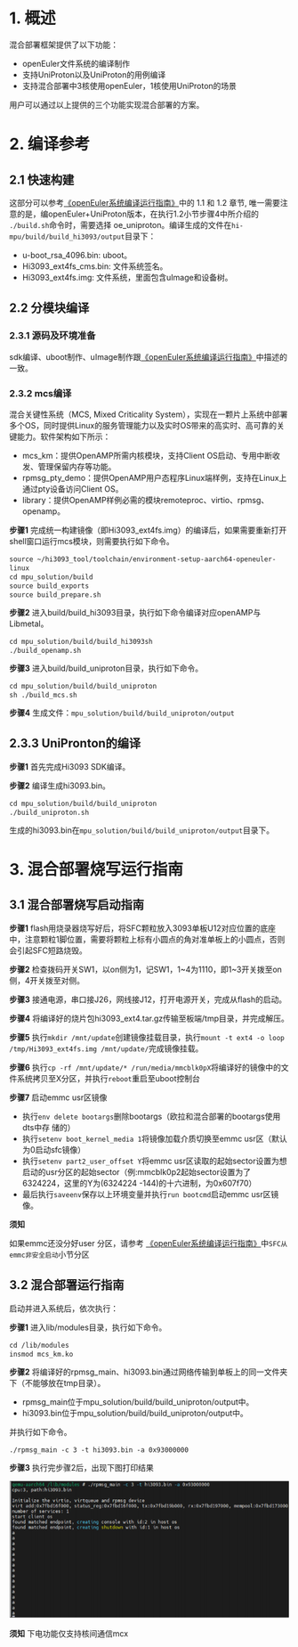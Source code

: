 # 1. 概述

混合部署框架提供了以下功能：

-	openEuler文件系统的编译制作
-	支持UniProton以及UniProton的用例编译
-	支持混合部署中3核使用openEuler，1核使用UniProton的场景

用户可以通过以上提供的三个功能实现混合部署的方案。

# 2. 编译参考

## 2.1 快速构建

这部分可以参考[《openEuler系统编译运行指南》](./openEuler系统编译运行指南.md)中的 1.1 和 1.2 章节, 唯一需要注意的是，编openEuler+UniProton版本，在执行1.2小节步骤4中所介绍的 `./build.sh`命令时，需要选择 oe_uniproton。编译生成的文件在`hi-mpu/build/build_hi3093/output`目录下：
- u-boot_rsa_4096.bin: uboot。
- Hi3093_ext4fs_cms.bin: 文件系统签名。
- Hi3093_ext4fs.img: 文件系统，里面包含uImage和设备树。

## 2.2 分模块编译

### 2.3.1 源码及环境准备
sdk编译、uboot制作、uImage制作跟[《openEuler系统编译运行指南》](./openEuler系统编译运行指南.md)中描述的一致。

### 2.3.2 mcs编译

混合关键性系统（MCS, Mixed Criticality System），实现在一颗片上系统中部署多个OS，同时提供Linux的服务管理能力以及实时OS带来的高实时、高可靠的关键能力。软件架构如下所示：

- mcs_km：提供OpenAMP所需内核模块，支持Client OS启动、专用中断收发、管理保留内存等功能。
- rpmsg_pty_demo：提供OpenAMP用户态程序Linux端样例，支持在Linux上通过pty设备访问Client OS。
- library：提供OpenAMP样例必需的模块remoteproc、virtio、rpmsg、openamp。

**步骤1** 完成统一构建镜像（即Hi3093_ext4fs.img）的编译后，如果需要重新打开shell窗口运行mcs模块，则需要执行如下命令。
```
source ~/hi3093_tool/toolchain/environment-setup-aarch64-openeuler-linux
cd mpu_solution/build
source build_exports
source build_prepare.sh
```

**步骤2** 进入build/build_hi3093目录，执行如下命令编译对应openAMP与Libmetal。
```
cd mpu_solution/build/build_hi3093sh 
./build_openamp.sh
```

**步骤3** 进入build/build_uniproton目录，执行如下命令。
```
cd mpu_solution/build/build_uniproton
sh ./build_mcs.sh
```

**步骤4** 生成文件：`mpu_solution/build/build_uniproton/output`

## 2.3.3 UniPronton的编译

**步骤1** 首先完成Hi3093 SDK编译。

**步骤2** 编译生成hi3093.bin。
```
cd mpu_solution/build/build_uniproton
./build_uniproton.sh
```

生成的hi3093.bin在`mpu_solution/build/build_uniproton/output`目录下。

# 3. 混合部署烧写运行指南

## 3.1 混合部署烧写启动指南

**步骤1** flash用烧录器烧写好后，将SFC颗粒放入3093单板U12对应位置的底座中，注意颗粒1脚位置，需要将颗粒上标有小圆点的角对准单板上的小圆点，否则会引起SFC短路烧毁。

**步骤2** 检查拨码开关SW1，以on侧为1，记SW1，1\~4为1110，即1\~3开关拨至on侧，4开关拨至对侧。

**步骤3** 接通电源，串口接J26，网线接J12，打开电源开关，完成从flash的启动。

**步骤4** 将编译好的烧片包hi3093_ext4.tar.gz传输至板端/tmp目录，并完成解压。

**步骤5** 执行`mkdir /mnt/update`创建镜像挂载目录，执行`mount -t ext4 -o loop /tmp/Hi3093_ext4fs.img /mnt/update/`完成镜像挂载。

**步骤6** 执行`cp -rf /mnt/update/* /run/media/mmcblk0pX`将编译好的镜像中的文件系统拷贝至X分区，并执行`reboot`重启至uboot控制台

**步骤7** 启动emmc usr区镜像
- 执行`env delete bootargs`删除bootargs（欧拉和混合部署的bootargs使用dts中存
储的）
- 执行`setenv boot_kernel_media 1`将镜像加载介质切换至emmc usr区（默认为0启动sfc镜像）
- 执行`setenv part2_user_offset Y`将emmc usr区读取的起始sector设置为想启动的usr分区的起始sector（例:mmcblk0p2起始sector设置为了6324224，这里的Y为(6324224 -144)的十六进制，为0x607f70）
- 最后执行`saveenv`保存以上环境变量并执行`run bootcmd`启动emmc usr区镜像。

**须知**

如果emmc还没分好user 分区，请参考 [《openEuler系统编译运行指南》](./openEuler系统编译运行指南.md)中`SFC从emmc非安全启动`小节分区

## 3.2 混合部署运行指南

启动并进入系统后，依次执行：

**步骤1** 进入lib/modules目录，执行如下命令。
```
cd /lib/modules
insmod mcs_km.ko
```

**步骤2** 将编译好的rpmsg_main、hi3093.bin通过网络传输到单板上的同一文件夹下（不能够放在tmp目录）。
- rpmsg_main位于mpu_solution/build/build_uniproton/output中。
- hi3093.bin位于mpu_solution/build/build_uniproton/output中。

并执行如下命令。
```
./rpmsg_main -c 3 -t hi3093.bin -a 0x93000000
```

**步骤3** 执行完步骤2后，出现下图打印结果

![](./images/openEuler+Uniproton混合部署方案编译运行指南/1719565811567_image.png)

**须知**
下电功能仅支持核间通信mcx

